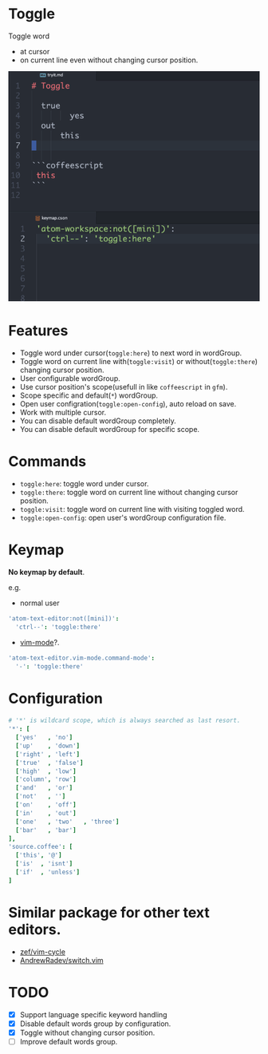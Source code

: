 # Toggle

Toggle word
 - at cursor
 - on current line even without changing cursor position.

![gif](https://raw.githubusercontent.com/t9md/t9md/b27642cef4eb1bb44aef08555f3cbc6c84922d00/img/atom-toggle.gif)

# Features

* Toggle word under cursor(`toggle:here`) to next word in wordGroup.
* Toggle word on current line with(`toggle:visit`) or without(`toggle:there`) changing cursor position.
* User configurable wordGroup.
* Use cursor position's scope(usefull in like `coffeescript` in `gfm`).
* Scope specific and default(`*`) wordGroup.
* Open user configration(`toggle:open-config`), auto reload on save.
* Work with multiple cursor.
* You can disable default wordGroup completely.
* You can disable default wordGroup for specific scope.

# Commands

* `toggle:here`: toggle word under cursor.
* `toggle:there`: toggle word on current line without changing cursor position.
* `toggle:visit`: toggle word on current line with visiting toggled word.
* `toggle:open-config`: open user's wordGroup configuration file.

# Keymap

**No keymap by default**.

e.g.

* normal user

```coffeescript
'atom-text-editor:not([mini])':
  'ctrl--': 'toggle:there'
```

* [vim-mode](https://atom.io/packages/vim-mode)?.

```coffeescript
'atom-text-editor.vim-mode.command-mode':
  '-': 'toggle:there'
```

# Configuration

```coffeescript
# '*' is wildcard scope, which is always searched as last resort.
'*': [
  ['yes'   , 'no']
  ['up'    , 'down']
  ['right' , 'left']
  ['true'  , 'false']
  ['high'  , 'low']
  ['column', 'row']
  ['and'   , 'or']
  ['not'   , '']
  ['on'    , 'off']
  ['in'    , 'out']
  ['one'   , 'two'   , 'three']
  ['bar'   , 'bar']
],
'source.coffee': [
  ['this', '@']
  ['is'  , 'isnt']
  ['if'  , 'unless']
]
```

# Similar package for other text editors.

* [zef/vim-cycle](https://github.com/zef/vim-cycle)
* [AndrewRadev/switch.vim](https://github.com/AndrewRadev/switch.vim)

# TODO
* [x] Support language specific keyword handling
* [x] Disable default words group by configuration.
* [x] Toggle without changing cursor position.
* [ ] Improve default words group.
